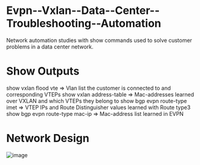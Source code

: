 # Evpn--Vxlan--Data--Center--Troubleshooting--Automation
Network automation studies with show commands used to solve customer problems in a data center network.

# Show Outputs
show vxlan flood vte => Vlan list the customer is connected to and corresponding VTEPs
show vxlan address-table => Mac-addresses learned over VXLAN and which VTEPs they belong to
show bgp evpn route-type imet => VTEP IPs and Route Distinguisher values learned with Route type3
show bgp evpn route-type mac-ip => Mac-address list learned in EVPN
 
# Network Design
![image](https://user-images.githubusercontent.com/96883175/167458552-da8cbeae-f4e3-433a-a416-6419ff3e8deb.png)
